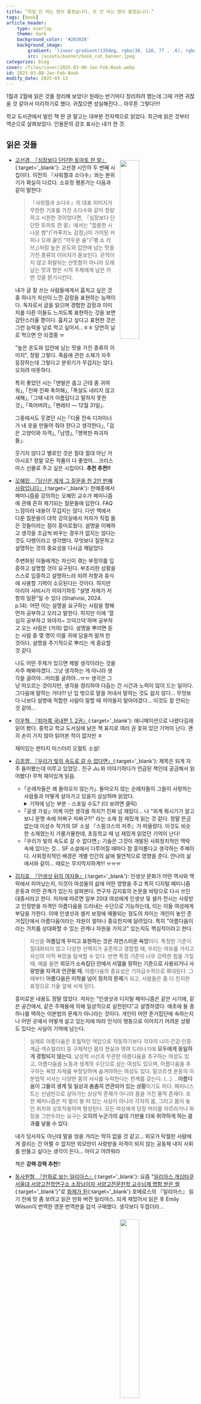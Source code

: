 ```yaml
---
title: “취업 안 하는 편이 좋겠습니다, 돈 안 버는 편이 좋겠습니다.”
tags: [book]
article_header:
    type: overlay
    theme: dark
    background_color: '#203028'
    background_image:
        gradient: 'linear-gradient(135deg, rgba(30, 120, 77 , .6), rgba(128, 31, 128, .6))'
        src: /assets/banner/book_cat_banner.jpeg
categories: blog
cover: /files/cover/2025-03-08-Jan-Feb-Book.webp
id: 2025-03-08-Jan-Feb-Book
modify_date: 2025-03-13
---
```


<style>
img{
    float: right;
    margin: 0.8em;
}
    </style>
1월과 2월에 읽은 것들 정리해 보았다! 원래는 반기마다 정리하려 했는데 그때 가면 귀찮을 것 같아서 미리하기로 했다. 귀찮으면 성실해진다… 아무튼 그렇다!!!! 

<!--more-->
학교 도서관에서 빌린 책 한 권 말고는 대부분 전자책으로 읽었다.
최근에 읽은 것부터 역순으로 살펴보았다. 인용문의 강조 표시는 내가 한 것.

## 읽은 것들

<p align="left">
  	<figure>
        <a href="/files/img/2025_Jan_Feb_Book_Tower.jpg" data-lightbox="vis">
  			<img src="/files/img/2025_Jan_Feb_Book_Tower.jpg" width="35%">
        </a>
    </figure>
</p>

- [고선경, 『심장보다 단단한 토마토 한 알』](https://www.yes24.com/Product/Goods/141383294){:target='_blank'}: 고선경 시인의 두 번째 시집이다. 이전의 『샤워젤과 소다수』와는 분위기가 확실히 다르다. 소유정 평론가는 다음과 같이 말한다:

    > 『샤워젤과 소다수』의 대표 이미지가 무한한 기포를 가진 소다수와 같이 청량하고 시원한 것이었다면, 『심장보다 단단한 토마토 한 알』에서는 "씁쓸한 시나몬 향"(｢카푸치노 감정｣)이 가미된 커피나 오래 끓인 "어두운 술"(｢뱅 쇼 러브｣)처럼 높은 온도와 입안에 남는 맛을 가진 종류의 이미지가 돋보인다. 끈적이지 않고 휘발되는 산뜻함이 아니라 오래 남는 맛과 향은 시적 주체에게 남은 어떤 것을 환기시킨다.

    내가 글 잘 쓰는 사람들에게서 훔치고 싶은 것 중 하나가 자신이 느낀 감정을 표현하는 능력이다. 독자로서 글을 읽으며 경험한 감정과 이미지를 다른 이들도 느끼도록 표현하는 것을 보면 감탄스러울 뿐이다. 훔치고 싶다고 표현한 것은 그런 능력을 날로 먹고 싶어서…ㅎㅎ 당연히 날로 먹으면 안 되겠죵 ㅠ

    "높은 온도와 입안에 남는 맛을 가진 종류의 이미지", 정말 그렇다. 죽음에 관한 소재가 자주 등장하는데 그렇다고 분위기가 무겁지는 않다. 오히려 따뜻하다.

    특히 좋았던 시는 ｢맨발은 춥고 근데 좀 귀여워｣, ｢진짜 진짜 축하해｣, ｢폭설도 내리지 않고 새해｣, ｢그때 내가 아름답다고 말하지 못한 것｣, ｢죽어버려｣, ｢팬레터 — 12월 31일｣.

    그중에서도 웃겼던 시는 ｢디올 전속 디자이너가 내 옷을 만들어 줘야 한다고 생각한다｣, ｢검은 고양이와 자객｣, ｢남영｣, ｢행복한 파괴자들｣.

    웃기지 않다고 별로인 것은 절대 절대 아닌 거 아시죠? 정말 모든 작품이 다 좋았어… 크리스마스 선물로 주고 싶은 시집이다. **추천 추천!!**

- [오혜민, 『당신은 제게 그 질문을 한 2만 번째 사람입니다』](https://www.yes24.com/Product/Goods/142074562){:target='_blank'}: 한예종에서 페미니즘을 강의하는 오혜민 교수가 페미니즘에 관해 흔히 제기되는 질문들에 답한다. FAQ느낌이라 내용이 무겁지는 않다. 다만 책에서 다룬 질문들이 대학 강의실에서 저자가 직접 들은 것들이라는 점이 흥미로웠다. 설명을 이해하고 생각을 조금씩 바꾸는 경우가 없지는 않다는 것도 다행이라고 생각했다. 무엇보다 질문하고 설명하는 것의 중요성을 다시금 깨달았다.

    주변화된 이들에게는 자신이 겪는 부정의를 입증하고 설명할 것이 요구된다. 부조리한 상황을 스스로 입증하고 설명하느라 되려 저항과 휴식에 사용할 기력이 소모된다는 것이다. 하지만 아리아 샤비시가 이야기하듯 "설명 자체가 저항의 일환"일 수 있다 (Shahvisi, 2024. p.14). 어떤 이는 설명을 요구하는 사람을 향해 먼저 공부하고 오라고 말한다. 하지만 이에 '열심히 공부하고 와야지~ 끄덕끄덕'하며 공부하고 오는 사람은 (거의) 없다. 설명을 뿌리면 듣는 사람 중 몇 명이 이를 귀에 담을까 말까 한 것이다. 설명을 주기적으로 뿌리는 게 중요할 것 같다.

    나도 어떤 주제가 있으면 제발 생각이라는 것을 자주 해봐야겠다. 그냥 생각하는 게 아니라 생각을 굴려야…머리를 굴려야…ㅠㅠ 생각은 그냥 떠오르는 것이지만, 생각을 정리하여 다듬는 건 시간과 노력이 많이 드는 일이다. 그다음에 말하는 거다!!! 난 입 밖으로 말을 꺼내서 말하는 것도 쉽지 않다…
    무엇보다 나보다 설명에 적합한 사람이 말할 때 끼어들지 말아야겠다… 이것도 잘 안되는 것 같아…

- [이우혁, 『퇴마록 국내편 1, 2권』](https://www.yes24.com/Product/Goods/143532160){:target='_blank'}: 애니메이션으로 나왔다길래 읽어 봤다. 중학교 학교 도서실에 낡은 책 표지로 여러 권 꽂혀 있던 기억이 난다. 괜히 손이 가지 않아 읽어본 적이 없지만 ㅎ

    재미있는 판타지 미스터리 오컬트 소설!

- [김초엽, 『우리가 빛의 속도로 갈 수 없다면』](https://www.yes24.com/Product/Goods/74261416){:target='_blank'}: 제목은 되게 자주 들어봤는데 미루고 있었당.. 친구 Ju.와 이야기하다가 언급된 책인데 궁금해서 읽어봤다! 무척 재미있게 읽음.
    - ｢순례자들은 왜 돌아오지 않는가｣. 돌아오지 않는 순례자들이 그들이 사랑하는 사람들과 어떻게 살아가고 있을지 상상하며 읽었다.
        <details>
        <summary>기억에 남는 부분 - 스포일 수도? (더 보려면 클릭) </summary>
        <blockquote>
        지구에는 우리와 완전히 다른, 충격적으로 다른 존재들이 수없이 많겠지. 이제 나는 상상할 수 있어. 지구로 내려간 우리는 그 다른 존재들을 만나고, 많은 이들은 누군가와 사랑에 빠질 거야. 그리고 우리는 곧 알게 되겠지. 바로 그 사랑하는 존재가 맞서는 세계를. 그 세계가 얼마나 많은 고통과 비탄으로 차 있는지를. <b>사랑하는 이들이 억압받는 진실을</b>. 올리브는 <b>사랑이 그 사람과 함께 세계에 맞서는 일</b>이기도 하다는 것을 알고 있었던 거야.
        </blockquote>
        </details>
    - ｢공생 가설｣: 어케 이런 생각을 하지?! 진짜 넘 재밌다... 나 "외계 뭐시기가 알고 보니 문명 속에 어쩌구 저쩌구?!" 라는 소재 참 재밌게 읽는 것 같다. 정말 뜬금없는데 이성수 작가의 SF 소설 『스핑크스의 저주』가 떠올랐다. 이것도 비슷한 소재였는지 가물가물한데, 초등학교 때 넘 재밌게 읽었던 기억이 난다!
    - ｢우리가 빛의 속도로 갈 수 없다면｣: 기술은 그것이 개발된 사회정치적인 맥락 속에 있다는 것… SF 소설에서 다루어질 때마다 참 흥미롭다고 생각하는 주제이다. 사회정치적인 배경은 개별 인간의 삶에 필연적으로 영향을 준다. 안나의 삶에서와 같이… 때로는 무지막지하게!!! ㅠㅠㅠ

- [김지효, 『인생샷 뒤의 여자들』](https://www.yes24.com/Product/Goods/119999336){:target='_blank'}: 인생샷 문화가 어떤 역사와 맥락에서 피어났는지, 이것이 여성들의 삶에 어떤 영향을 주고 특히 디지털 페미니즘 운동과 어떤 관계가 있는지 살펴본다. 연구자 김지효의 논문을 바탕으로 다시 쓰인 대중서라고 한다. 저자에 따르면 일부 20대 여성에게 인생샷 및 셀카 전시는 사랑받고 인정받을 자격인 아름다움을 드러내는 수단으로 기능하는데, 이는 이들 여성에게 부담을 가한다. 이때 인생샷과 셀카 보정에 매몰되는 정도의 차이는 개인이 놓인 준거집단에서 아름다움이라는 자원이 얼마나 중요한지에 달려있다. 특히 "아름다움이라는 가치를 상대화할 수 있는 관계나 자원을 가지고" 있는지도 핵심적이라고 한다.

    >자신을 **아름답게 꾸미고 표현하는 것은 자연스러운 욕망**이다. 특정한 기준이 절대화되지 않고  다양한 선택지가 공존하고 경합할 때, 우리는 여유를 가지고 자신의 미적 욕망을 탐색할 수 있다. 반면 특정 기준이 너무 강력한 힘을 가질 때, 예를 들면 **외모가 소속집단 안에서 서열을 정하는 기준으로 사용되거나 사랑받을 자격과 연관될 때**, 아름다움의 중요성은 기하급수적으로 확대된다. 그때부터 **아름다움은 미학을 넘어 정치의 문제**가 되고, 사람들은 좀 더 진지한 표정으로 거울 앞에 서게 된다.

    흥미로운 내용도 정말 많았다. 저자는 "인생샷과 디지털 페미니즘은 같은 시기에, 같은 공간에서, 같은 주체들에 의해 일상적으로 실천된다"고 설명하였다. 애초에 둘 중 하나를 택하는 이분법의 문제가 아니라는 것이다. 개인이 어떤 준거집단에 속하는지나 어떤 곳에서 어떻게 살고 있는지에 따라 인식이 행동으로 이어지기 어려운 상황도 있다는 사실이 기억에 남는다.

    >실제로 아름다움은 초월적인 억압으로 작동하기보다 각자의 나이·건강·인종·계급·섹슈얼리티 등 구체적인 몸의 현실과 엮여 드러나기에 **모두에게 동일하게 경험되지 않는다.** 남성적 시선과 무관한 아름다움을 추구하는 여성도 있고, 아름다움을 노동과 생계의 수단으로 삼는 여성도 있으며, 아름다움을 추구하는 욕망 자체를 부정당하며 숨겨야하는 여성도 있다. 탈코르셋 운동의 이분법적 서사는 다양한 몸의 서사를 누락한다는 한계를 갖는다. (…) …**아름다움이 그들의 생계 및 일상과 촘촘히 연관되어 있는 상황**이기도 하다. 페미니스트는 신념만으로 살아가는 상상적 존재가 아니라 몸을 가진 물적 존재다. 또한 페미니즘은 저 멀리 붕 떠 있는 사상이 아니라 각자의 몸, 그리고 몸이 놓인 위치와 상호작용하며 형성된다. 모든 여성에게 당장 머리를 자르라거나 화장을 그만두라는 요구는 **오히려 누군가의 삶의 기반을 더욱 취약하게 하는 결과를 낳을 수 있다**.

    내가 당사자도 아닌데 말을 얹을 거리는 딱히 없을 것 같고… 외모가 탁월한 사람에게 끌리는 건 어쩔 수 없지만 외모만이 사랑받을 자격이 되지 않는 공동체 내지 사회를 만들고 싶다는 생각이 든다… 아이고 어려워라

    책은 **강력 강력 추천**!!

- [동사원형, 『만화로 보는 일리아스』](https://www.yes24.com/Product/Goods/117341595){:target='_blank'}: 요즘 "[일리아스 개십타쿠 서울대 서양고전학연구소 소장님이자 서양고전문헌학 교수님께 명함 받은 썰](https://x.com/_onealways/status/1872928376299876491){:target='_blank'}"로 [화제가 된](https://www.hankookilbo.com/News/Read/A2025021219110002393?type=AB1&rPrev=A2023030811140000723){:target='_blank'} 호메로스의 『일리아스』 읽기 전에 맛 좀 보려고 읽은 만화 버전 일리아스. 되게 재밌어서 읽은 후 Emily Wilson이 번역한 영문 번역판을 덥석 구매했다. 생각보다 두껍더라…

<p align="left">
  	<figure>
        <a href="/files/img/Cakes and Ale.jpg" data-lightbox="vis">
  			<img src="/files/img/Cakes and Ale.jpg" width="35%">
        </a>
    </figure>
</p>

- [Somerset Maugham의 『Cakes and Ale』](https://www.amazon.com/Cakes-Vintage-International-Somerset-Maugham-ebook/dp/B006XWY6WW){:target='_blank'}: 도서관에서 Somerset Maugham의 Cakes and Ales을 빌렸다. 원래 Judea Pearl의 The Book of Why를 빌리려고 했는데, 생각보다 두꺼운 책이라 사서 공부해야 할 것 같았다. 얼른 Yes24 카트에 들어가서 읽을만한 책을 살펴보다가 서머싯 몸의 『케이크와 맥주』가 눈에 띄어서 읽어보기로 했다. 그래도 미국 왔는데 소설 원서로도 좀 읽어봐야지 하는 생각에! 2월 14일에 빌렸는데, 빌리고 나서 '오늘 발렌타인데이니까 케이크와 맥주를 먹으면서 『Cakes and Ales』을 읽어봐야겠다'는 생각이 갑자기 들었다. 케이크와 맥주를 그대로 먹기에는 이미 다른 술이 방에 있었던 차, 케이크 대신 쿠키를 먹기로 했다. Insomnia에서 이전에 봐둔 발렌타인 한정 기간 쿠키 'Red Velvet'와 'Red Velvet Cheesecake Filled Class'를 사 왔다. Conviction 위스키와 쿠키를 먹으면서 읽었는데 진도는 얼마 나가지 못했었다...

    대략 Alroy Kear가 주인공 Ashenden에게 Driffield씨 전기 쓰는 것 좀 도와달라고 부탁하면서 주인공이 과거를 회상하는 소설이다. 주인공이 Driffield 씨, 특히 Driffield 씨의 첫 부인 Rosie Driffield와 겪은 일화들을 들려준다. 처음에는 지루했는데 Driffield 부부 야반도주하는 장면부터 슬슬 재밌어졌다.
    주인공이 Rosie와 바람 피우면서 이야기의 중반에 접어드는데 이때부터 자극적인 이야기 잔뜩 나와서 금방 읽게 된다 ㅋㅋㅋㅋ

- [미셸 우엘벡, 『지도와 영토』](https://www.yes24.com/Product/Goods/124314300){:target='_blank'}: 제목이 궁금하여 검색해 보았더니 2010년 공쿠르상 수상작이라고 나왔다. 게다가 '우리 시대 최고의 논쟁적인 작가'가 쓴 책이라는 홍보문구에 홀려 읽어보았다. 예술가 '제드'의 일생을 그린 이야기인데, 제드 성격대로 글이 튀는 곳 없이 쭈욱 흘러간다. 전개 자체는 그렇게 흥미진진하지 않음에도 불구하고 제드의 생각과 행동을 따라가며 몰입하여 읽게 되더라.

    표현들이 되게 씁쓸하면서도 과격하여 웃긴 것이 블랙 코미디적인 구석이 있다고 느꼈는데, 장소미 번역가는 작품 해설에서 이를 적확하게 표현했다. 

    >우엘벡은 우리를 **나락에 처넣는 순간에도 곧이어 히죽거리게** 만든다. (…) **히죽거리는 체념으로 차분해지는 절망감**이라고 할까.

    실제로 읽는 내내 히죽거리게 되더라… 한편 작가 본인의 캐릭터를 작품 안에 등장시켜 이리저리 다룬 것도 재밌었다.

    장소미의 해설에 따르면 『지도와 영토』는 우엘벡의 이전 작품에 비해 "(…) 잔인한 폭력과 노골적이고 역겨운 성 묘사가 걸러졌"다고 한다. 거슬리는 부분은 약간 있었는데 다른 작품들은 얼마나 정도가 심하길래…

- [듀나, 김보영, 배명훈, 장강명의 『아직 우리에겐 시간이 있으니까』](https://www.yes24.com/Product/Goods/44815310){:target='_blank'}: 태양계 행성을 배경으로 하는 SF 단편소설집이다. **강력 강력 추천! 지금 읽으세요!**
    - 장강명, **｢당신은 뜨거운 별에｣**: 인간이 취할 수 없는 신체 동작을 로봇에게 시켜 로봇의 제어권을 탈취하는 장면이 인상 깊었다. 한편, 프로듀서란 작자들이 파산 선언하고 다른 회사로 튀어 더 해 먹겠다는 생각하는 것을 보고 정말 자본의 논리 밖에 남지 않은 사람들이라는 생각이 들며 고개를 저으며 읽었던 기억이… 
    - 배명훈, **｢외합절 휴가｣**: 실사화되면 정말 좋을 것 같은 작품이다. 불쌍한 주인공…
        > <속보> 화성북반구연맹 소속 17개 도시 독립선언 가담. 
        > 22개 시 의회 해산 및 재선거 절차 검토.

        요 속보만 봐도 읽고 싶어지지 않나요…?
    
        > **공간결정론** Space decides <br>
        > 공간이 삶을 결정한다. 우주가 지배형태를 결정한다. 두 지점 사이의 거리와, 통신수단 혹은 이동수단의 속도 사이의 관계가 두 행성 사이의 지배구조를 한정짓는다.
        > 
        > 화성에 대한 지구의 지배방식은 결국 단 한 가지 형태, 봉건제로 귀결된다. 지구의 이익을 완전히 대변하는 제후가 화성 현지에서 직접 지배하는 것 외에 다른 유효한 지배방식은 생각할 수 없다. 잠깐은 성공할지라도 결국은 실패할 것이다. 

        과학 기술이 소설 속 현실정치나 정치과학과 엮이는 이야기도 정말 좋고 재밌다.
    - 김보영, **｢얼마나 닮았는가｣**: 정말 강렬한 소설이다. 무언가를 인지하지 못하는 인공지능 '훈'의 혼잣말에서 이야기가 시작한다. 
        > **내가 보지 못하는 것이 있다**.
        > 
        > 그게 내가 계속 사로잡혀 있던 생각이었다.
        > 
        > 문제는 내가 '보지 못하는 것'을 내가 알아낼 방법이 없다는 것이다. 애초에 '모르는 것을 안다'는 말부터 앞뒤가 맞지 않는다.
        > 
        > 나는 지난 1년간의 항해 내내 선내에 있는 무엇인가를 보지 못했다.
        > 
        > **사람의 모든 생각과 행동에 지속적으로 영향을 끼치는 공기처럼 흔한 무엇인가**를, 누구나 가장 먼저 확인하고 고려하는 무엇인가를. 뻔히 보면서도 지식이 없어 인식할 수가 없었다. 그리고 그게 항해 내내 오류를 일으켰다.
        > 
        > 나는 그게 뭔지 알아내야만 한다.
        > 
        > 무슨 수를 써서라도.

        무엇을 보지 못했는지 알고 나면 다시 처음으로 돌아가게 된다. 그제야 이야기의 핵심을 놓치고 있었다는 생각이 드는 것이다. 그야말로 독자인 나도 훈과 같이 "공기처럼 흔한 무엇인가"를 인지하지 못한 것이다. 머리에 힘주고 살아가야만 하는데, 그래도 인식하지 못할 때가 있을 것이란 점에서 좀 무력하기도 하다.  

        아니 근데 지금 봤는데 알라딘 밑줄 긋기에 스포 뜨는 거 뭐야;; 이 책 알라딘 페이지 들여다보지 말고 읽으셔요..

        ｢얼마나 닮았는가｣를 표제작으로 하는 김보영 작가 소설집이 있다는 걸 며칠 전에 알게 되어 요즘 읽는 중이다.
    - 듀나, **｢두번째 유모｣**: 이야기도 괜찮았고 후기가 기억에 남는다

        > 여전히 나는 SF 하면 우주선을 탄 청소년들을 떠올린다. 난 심지어 이 계획에 이름도 붙여놨다. '이오의 화산 프로젝트'. 우주복을 입은 틴에이저 주인공들이 이오의 화산 사이를 탐험하는 이야기를 쓰기 전엔 죽을 수 없다는 생각을 종종 한다. (…) 이 계획에는 심각한 문제가 있다. 일단 미래를 상상하는 방식이 변했다. 우린 더 이상 우주탐험의 선두에 인간들이 설 거라고 믿지 않는다. 우리의 틴에이저 주인공들에겐 더욱 기회가 없을 것이다. 무엇보다 나는 20세기 중엽 미국 남성 작가들이 공유했던 그 낙천주의를 갖고 있지 못하다. 과연 내가 그들만큼 인간이라는 종을 사랑할 수 있는지도 모르겠다.

- [허주은, 『붉은 궁』](https://www.yes24.com/Product/Goods/122897540){:target='_blank'}: 요 책에 관해서는 신기한 일화가 있다. Ja.랑 Sa.와 이야기 하던 도중 Ja.가 June Hur 작가의 『Crane Among Wolves』라는 책을 추천해 주었다. 당시에는 오호~하고 넘어갔는데, 알고 보니 불과 몇 시간 전에 내가 허주은 작가의 『붉은 궁』을 읽으려고 폰에 저장해두었던 것이다!! 글쎄 Ja.에게 책 추천받기 불과 3시간 전에! 어떻게 이런 우연이…?! 당시에는 몰랐는데, 저자 이름이 뭔가 익숙해서 눈치챘다.

    서얼 출신의 의녀 '백현'이 포도청 종사관 '서어진'과 혜민서 의녀 살인 사건을 풀어나가는 이야기. 의녀 백현은 아버지의 기대에 부응하고 서얼 출신으로 이를 수 있는 가장 높은 자리인 의녀가 되고자 엄청난 노력을 한 사람이다. 자신의 자리가 위태로워질 수 있다는 것을 알면서도 위험한 길이 옳은 길이라는 이유로 사건을 풀어나가는 것이 멋졌다. 사건을 해결하려는 큰 줄기를 따라가는 동안 로맨스가 불쑥불쑥 튀어나와 되게 재밌고 기분 좋게 읽었다.

    > (…) 급기야 다시는 아버지의 따뜻한 인정을 받지 못할 것이라는 두려움으로 변했다. 두려움은 때때로 분노가 되었다.
    > 
    > 나는 들고 있던 종이를 구겨 쥐었다. 정수 의녀의 목숨이 위태로운데 아버지의 인정이나 걱정하다니. 뻔하고 이기적인 생각이었다. 다른 사람 눈에 어떻게 보일지 걱정하느라 옳은 일을 하지 못하는 겁쟁이가 되고 싶지는 않았다.
    > 
    > 나는 무엇이 옳은 일인지 알았다. 하늘의 태양처럼 선명하게 알아보았다.

- [이소호, 『나의 미치광이 이웃』](https://www.yes24.com/Product/Goods/118958460){:target='_blank'}: 환경이 심각하게 오염되어 식량 수급이 최우선의 가치로 내세워진 근미래. 미술과 음악과 같은 문화가 현실 논리에 밀려 무가치한 것으로 간주되고, '문화 폭동' 사건으로 인해 더 이상 영화관, 박물관, 미술관 등은 남아 있지 않다. '문화 폭동'이 일어나기 몇 년 전, 미술을 공부하러 독일로 유학 온 한국인 '유리'가 미술 천재로 평가받는 기후 난민 '미아'를 룸메이트로 들이게 되며 일어나는 이야기. 『라비우와 링과』를 읽으면서도 느꼈는데, 난 타지에서 공부하며 그곳 학생과 지내는 이야기를 좀 좋아하는 것 같다. 그 소재 자체가 마음을 편하게 해준다. 지금 내가 교환학생으로 공부 중이라서 그런 것일 수도.

<p align="left">
  	<figure>
        <a href="/files/img/cry_hmart.webp" data-lightbox="vis">
  			<img src="/files/img/cry_hmart.webp" width="25%">
        </a>
    </figure>
</p>

- [미셸 자우너, 『H마트에서 울다』](https://www.yes24.com/Product/Goods/107653917){:target='_blank'}: 20대 중반 즈음까지 '미셸'이 어머니와 함께 겪은 좋고 나쁜 일상의 이야기가 기억된다. 기억은 어머니의 암 투병 생활 동안, 그리고 어머니가 돌아가신 이후 미셸의 일상과 맞닿아 있다. 미셸이 어머니와 겪은 이야기 하나하나를 머릿속으로 그리며 읽었는데, 그러다 보니 후반부에서 과거를 회상하는 그녀의 서술이 마치 내 경험을 돌아보는 것 같다는 느낌을 받아 몰입하였던 것 같다. 특히 미셸이 이모와 사촌에게 된장찌개를 대접하고자 망치 여사의 레시피를 보고 따라 하는 부분이 기억에 남는다. 된장찌개를 조리하면서 엄마가 해 주었던 음식의 맛을 찾아가는데, 미셸이 엄마를 기억하는 방식을 드러내어 보여주는 장면이라는 생각이 들었다. 미셸이 어머니의 죽음을 맞는 나이가 내 나이와 크게 다르지 않아 더욱 슬프기도 했다.

    >하지만 엄마의 재를 땅에 묻는 일은 나에게 중요했다. 꽃을 가져와 놓아둘 공간이 필요했다. 쓰러질 수 있는 땅이, 주저앉을 바닥이. 아무 철이고 와서 눈물을 흘릴 풀밭과 토양이 필요했다. 마치 은행이나 도서관에 찾아간 것처럼 진열장 앞에 똑바로 서 있어야 하는 곳이 아니라.

    >엄마가 사라지고 나니 이런 것들을 물어볼 사람이 아무도 없었다. 기록되지 않은 일은 엄마와 함께 죽어버렸으니까. 한낱 기록과 내 기억이 남아있을 뿐이었다. 이제 엄마가 남긴 표식을 단서로 나 자신을 이해하는 일은 오롯이 내 숙제가 되었다. 이 얼마나 돌고 도는 인생인지, 또 얼마나 달콤쌉싸름한 일인지. 자식이 엄마의 발자취를 더듬는 일이, 한 주체가 과거로 돌아가 자신의 기록 보관인을 기록하는 일이.

- [문이소, 손지상, 정보라, 이산화, 이주형, 이하진, 전혜진, 최의택, 홍준영, 홍지운, 『태초에 외계인이 지구를 평평하게 창조하였으니』](https://www.yes24.com/Product/Goods/122316099){:target='_blank'}: 모두 재미있게 읽었다. 홍지운 작가의 ｢유사과학소설작가연맹 탈회의 변｣이 특히 유쾌했다.

- [정지섭, 『맘카페라는 세계』](https://www.yes24.com/Product/Goods/123272347){:target='_blank'}: 맘카페… 존재만 알고 무엇하는 커뮤니티인지 정확히 알지는 못했었다. 딱히 관심이 없었는데 또 나와 관련 없는 세계 이야기가 참 흥미롭죠… 맘카페의 목적은 무엇이고 사람들은 왜 모이는 것인지, 운영은 어떻게 되는지, 나아가 사회 속에서 '엄마'라는 사람이 어떤 인식을 하고 어떻게 인식되는지, 등 다양한 이야기를 한다. 무려 맘카페 운영자께서 직접 설명해 주시는 거라 더욱 궁금해하며 읽었던 기억이 난다. 나중에 다시 읽어보고 싶다.

- [홍락훈, 『잼 한 병을 받았습니다』](https://www.yes24.com/Product/Goods/122308226){:target='_blank'}: 홍락훈 작가의 SF 초단편집. 역시 재밌고 매력적인 소재들로 가득하다.

- [정보라, 『한밤의 시간표』](https://www.yes24.com/Product/Goods/119456310){:target='_blank'}: 정보라 작가의 괴담(?) 연작소설집. 하지만 무섭기만 한 것은 아니다. 분위기가 서늘한 것이 참 읽을만했다.

- [김멜라, 공현진, 김기태, 김남숙, 김지연, 성해나, 전지영, 『2024 제15회 젊은작가상 수상작품집』](https://www.yes24.com/Product/Goods/125709308){:target='_blank'}: 이야기들 다 흥미롭게 읽었다. **추천!**
    - 김멜라, **｢이응 이응｣**: '이응'으로 기억과 추억을 보살피는 것… 인상 깊었다. 나도 '이응'으로 다종다양한 쾌락 느껴보고 싶다........ '이응'이 뭐냐면...읽어보세용
    - 김기태, **｢보편 교양｣**: 이야기도 괜찮았지만 작가 노트가 기억에 남는다.
        >두 사람 사이에 두루 미치고 통하는 무엇을 상정하지 않을 수 있을까. 시간차는 있을지언정 우리에게 공평히 깃드는 무엇이 전혀 없다면, 어떻게 사랑과 우정과 문학이 가능할 수 있을까. 그러므로 내게 **소설을 나누는 일은 나의 개별성과 우리의 보편성을 동시에 탐색하는**, 가장 덜 기만적인 수단이기도 하다. 맞춤형 개성을 구매하라고 재촉하는 이세계에 잠식되고 싶지 않다. 하나이고 거룩하며 보편된 저 세계로 투신하기에는 이르다. 둘 사이에서 나는 일단 문학에 머물러보기로 했다. 당신도 그곳에 계심을 믿는다.
    - 성해나, **｢혼모노｣**: 이야기가 되게 강렬하다. 묘사나 마무리도 그렇고 되게 통렬하다고 해야 하나…? 수미상관적인 구조와 표현이 좀 소름돋는다. '진짜'는 무엇이고 '가짜'는 무엇인지, 둘의 구별이 의미있는 것인지?! 읽어보세요!!

<p align="left">
  	<figure>
        <a href="/files/img/Lingua_Kyobo.webp" data-lightbox="vis">
  			<img src="/files/img/Lingua_Kyobo.webp" width="20%">
        </a>
    </figure>
</p>

- [김서해, 『라비우와 링과』](https://www.yes24.com/Product/Goods/130499525){:target='_blank'}: 라비우와 링과가 뭘까 궁금해서, 그리고 표지에 쓰인 '내 외로움의 책임을'이라는 문구가 궁금하여 펼쳐보았다 (전자책으로 읽은 거라 사실 펼친 건 아니고^^). 대학생 '주영'이 한국으로 온 교환학생 '이네스'를 룸메이트로 들이며 겪는 이야기이다. 이야기들이 대체로 일상적인데 그 속에서 주영이 느끼는 미묘한 감정이 이해될 것도 같다. 언어를 소재로 하는 주영과 이네스의 대화를 잔잔히 읽게 되더라. 한편, 이네스의 말에 공감이 됐다: 

    >"외국인은 거의 다 친절해."
    >	
    >"외국인이 어떻게 거의 다 친절해? 다 똑같은 사람인데. 말도 안 돼."
    >	
    >"정말이야. 예를 들어볼게. 다른 나라에 여행 간 사람들은 기분 좋게 있다 가고 싶으니까 기분 나쁜 일이 있어도 최대한 화를 안 내려고 해. 그리고 다른 나라에 살기 위해 간 사람들은 모르는 사람들밖에 없으니까 먼저 착하게 행동해야 해. 잘 보여야 하니까. 사람들이 친절하게 해줬으면 좋겠으니까. 내가 갑자기 울면 너도 나한테 아파? 괜찮아? 나한테 무슨 일인지 얘기해도 돼! 이렇게 말해주길 바라는 거지."

    읽고 나면 '라비우'와 '링과'를 따라서 중얼거리게 된다. 
    **추천**!!

- [허먼 멜빌, 『필경사 바틀비』](https://www.yes24.com/Product/Goods/119815231){:target='_blank'}: 허먼 멜빌의 단편 ｢필경사 바틀비｣, ｢꼬끼오! 혹은 고결한 베네벤타노의 노래｣, ｢총각들의 천국과 처녀들의 지옥｣이 실린 단편집. 시스템을 거부하는 바틀비의 **"안 하는 편이 좋겠습니다"**는 기억에 오래 남을 것 같다. 취업 안 하는 편이 좋겠습니다. 돈 안 버는 편이 좋겠습니다. 놀고먹고 싶습니다. 인용 부호가 없죠? 다 내가 하는 말이다 ^0^

- [요네자와 호노부, 『I의 비극』](https://www.yes24.com/Product/Goods/126045149){:target='_blank'}: MBTI I인 사람이 처하는 비극적인 상황…에 대한 이야기는 당연히 아니다 ^^ 텅텅 비어버린 시골 마을로 타지 사람들 이주시켜 정착시키는 사업을 이끄는 '소생과' 소속 공무원 만간지와 신입 공무원 간잔이 열심히 일하는 (?) 이야기다. 사업 자체가 딱 봐도 골치 아파 보이지 않나요. 외딴곳으로 모이는 생면부지의 사람끼리는 트러블이 생기기 마련이죠. 사업 진행을 말아먹을 위기가 수도 없이 찾아와서 골머리 앓는 만간지 씨. 사건들이 해결되긴 하지만…,,,,, **쩝**! 일상 미스테리 소설인만큼 끝까지 읽어보세요!

## Reference

- Shahvisi, A. (2024). *우리에겐 논쟁이 필요하다* (이세진, Trans.). 교양인.
